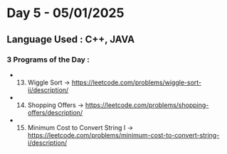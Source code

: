 # Day 5 - 05/01/2025

## Language Used : **C++**, **JAVA**

### 3 Programs of the Day :

  - 13. Wiggle Sort -> https://leetcode.com/problems/wiggle-sort-ii/description/
  - 14. Shopping Offers -> https://leetcode.com/problems/shopping-offers/description/
  - 15. Minimum Cost to Convert String I -> https://leetcode.com/problems/minimum-cost-to-convert-string-i/description/
